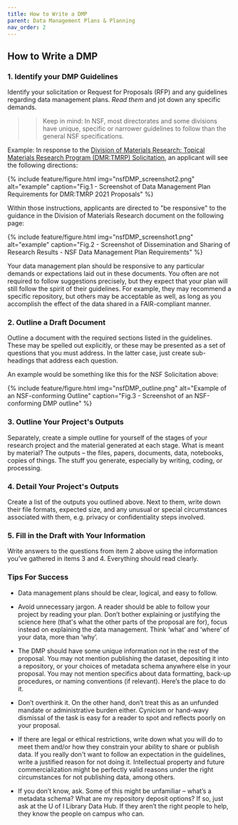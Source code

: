 ```yaml
---
title: How to Write a DMP
parent: Data Management Plans & Planning
nav_order: 2
---
```


## How to Write a DMP

### 1. Identify your DMP Guidelines

Identify your solicitation or Request for Proposals (RFP) and any guidelines
 regarding data management plans. *Read them* and jot down any specific
  demands.

> > Keep in mind: In NSF, most directorates and some divisions have unique,
 specific or narrower guidelines to follow than the general NSF specifications.

Example:  In response to the [Division of Materials Research: Topical Materials Research Program (DMR:TMRP) Solicitation](https://www.nsf.gov/pubs/2021/nsf21600/nsf21600.htm), an applicant
 will see the following directions:

{% include feature/figure.html img="nsfDMP_screenshot2.png" alt="example"
 caption="Fig.1 - Screenshot of Data Management Plan Requirements for DMR:TMRP
  2021 Proposals" %}

Within those instructions, applicants are directed to "be responsive" to the
 guidance in the Division of Materials Research document on the following page:

{% include feature/figure.html img="nsfDMP_screenshot1.png" alt="example"
 caption="Fig.2 - Screenshot of Dissemination and Sharing of Research Results -
  NSF Data Management Plan Requirements" %}

Your data management plan should be responsive to any particular demands or
 expectations laid out in these documents. You often are not required to
  follow suggestions precisely, but they expect that your plan will still follow
   the spirit of their guidelines. For example, they may recommend a specific
    repository, but others may be acceptable as well, as long as you accomplish
     the effect of the data shared in a FAIR-compliant manner.

### 2. Outline a Draft Document

Outline a document with the required sections listed in the guidelines. These
 may be spelled out explicitly, or these may be presented as a set of questions
  that you must address. In the latter case, just create sub-headings that
   address each question.

An example would be something like this for the NSF Solicitation above:

{% include feature/figure.html img="nsfDMP_outline.png" alt="Example of an
 NSF-conforming Outline"  caption="Fig.3 - Screenshot of an NSF-conforming DMP
  outline" %}

### 3. Outline Your Project's Outputs

Separately, create a simple outline for yourself of the stages of your
 research project and the material generated at each stage. What is meant by
  material? The outputs – the files, papers, documents, data, notebooks, copies
   of things. The stuff you generate, especially by writing, coding, or
    processing.

### 4. Detail Your Project's Outputs

Create a list of the outputs you outlined above. Next to them, write down
 their file formats, expected size, and any unusual or special circumstances
  associated with them, e.g. privacy or confidentiality steps involved.

### 5. Fill in the Draft with Your Information

Write answers to the questions from item 2 above using the information
 you’ve gathered in items 3 and 4. Everything should read clearly.

### Tips For Success

* Data management plans should be clear, logical, and easy to follow.

* Avoid unnecessary jargon. A reader should be able to follow your project by
 reading your plan. Don’t bother explaining or justifying the science here
  (that's what the other parts of the proposal are for), focus instead on
   explaining the data management. Think ‘what’ and ‘where’ of your data, more
    than ‘why’.

* The DMP should have some unique information not in the rest of the proposal.
 You may not mention publishing the dataset, depositing it into a repository, or
  your choices of metadata schema anywhere else in your proposal. You may not
  mention specifics about data formatting, back-up procedures, or naming
   conventions (if relevant). Here’s the place to do it.

* Don’t overthink it. On the other hand, don’t treat this as an unfunded mandate
 or administrative burden either. Cynicism or hand-wavy dismissal of the task is
  easy for a reader to spot and reflects poorly on your proposal.

* If there are legal or ethical restrictions, write down what you will do to
 meet them and/or how they constrain your ability to share or publish data. If
  you really don't want to follow an expectation in the guidelines, write a
   justified reason for not doing it. Intellectual property and future
    commercialization might be perfectly valid reasons under the right
     circumstances for not publishing data, among others.

* If you don’t know, ask. Some of this might be unfamiliar – what’s a metadata
 schema? What are my repository deposit options? If so, just ask at the U of I
  Library Data Hub. If they aren’t the right people to help, they know the
   people on campus who can.
